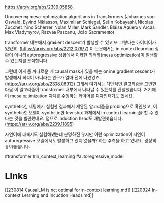 https://arxiv.org/abs/2309.05858

Uncovering mesa-optimization algorithms in Transformers (Johannes von Oswald, Eyvind Niklasson, Maximilian Schlegel, Seijin Kobayashi, Nicolas Zucchet, Nino Scherrer, Nolan Miller, Mark Sandler, Blaise Agüera y Arcas, Max Vladymyrov, Razvan Pascanu, João Sacramento)

transformer 내부에서 gradient descent가 발생할 수 있고 또 그렇다는 아이디어가 있었죠. (https://arxiv.org/abs/2212.07677) 이 논문에서는 in context learning 상황이 아니라 autoregressive 상황에서 이러한 최적화(mesa optimization)이 발생할 수 있는지를 분석합니다.

그런데 이게 좀 까다로운 게 causal mask가 있을 때는 online gradient descent가 발생해서 최적이 아니라는 연구가 얼마 전에 나왔었죠. (https://arxiv.org/abs/2308.06912) 그래서 여기서는 대안적인 알고리즘을 고안한 다음 이 알고리즘이 transformer 내부에서 나타날 수 있는지를 관찰했습니다. 거기에 이 mesa optimization 자체를 수행하는 레이어를 디자인하기도 했네요.

synthetic한 세팅에서 실험한 결과에서 제안된 알고리즘을 probing으로 확인했고, 이 synthetic한 모델이 synthetic한 few shot 과제에서 in context learning을 할 수 있다는 것을 발견했네요. 덤으로 induction head도 재발견했습니다. (https://arxiv.org/abs/2209.11895)

자연어에 대해서도 실험해봤는데 분명하진 않지만 이런 optimization이 자연어 autoregressive 모델에서도 발생하고 있지 않을까? 하는 추측을 하고 있네요. 굉장히 흥미롭습니다.

#transformer #in_context_learning #autoregressive_model

# Links

[[230814 CausalLM is not optimal for in-context learning.md]]
[[220924 In-context Learning and Induction Heads.md]]